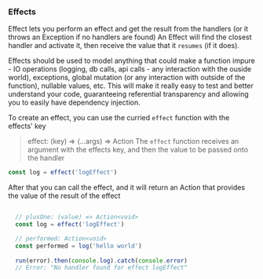 ### Effects
Effect lets you perform an effect and get the result from the handlers (or it throws an Exception if no handlers are found)
An Effect will find the closest handler and activate it, then receive the value that it `resumes` (if it does).


Effects should be used to model anything that could make a function impure - IO operations (logging, db calls, api calls - any interaction with the ouside world), exceptions, global mutation (or any interaction with outside of the function), nullable values, etc. This will make it really easy to test and better understand your code, guaranteeing referential transparency and allowing you to easily have dependency injection. 

To create an effect, you can use the curried `effect` function with the effects' key
> effect: (key) => (...args) => Action
The `effect` function receives an argument with the effects key, and then the value to be passed onto the handler 
```javascript
const log = effect('logEffect')
```
After that you can call the effect, and it will return an Action that provides the value of the result of the effect
```javascript

  // plusOne: (value) => Action<void>
  const log = effect('logEffect')

  // performed: Action<void>
  const performed = log('hello world')
  
  run(error).then(console.log).catch(console.error)
  // Error: "No handler found for effect logEffect"
```
